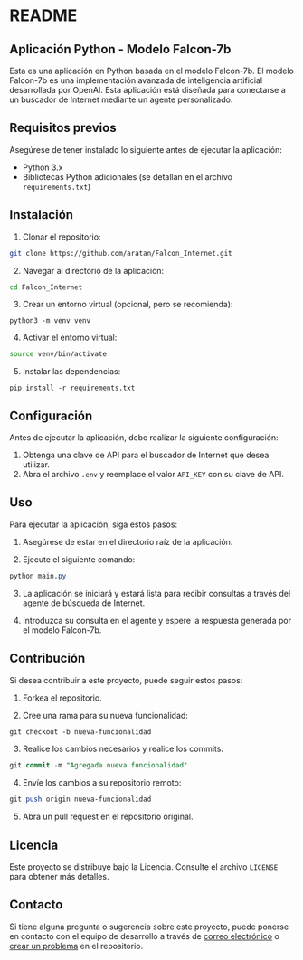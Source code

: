 
README
======

Aplicación Python - Modelo Falcon-7b
------------------------------------

Esta es una aplicación en Python basada en el modelo Falcon-7b. El modelo Falcon-7b es una implementación avanzada de inteligencia artificial desarrollada por OpenAI. Esta aplicación está diseñada para conectarse a un buscador de Internet mediante un agente personalizado.

Requisitos previos
------------------

Asegúrese de tener instalado lo siguiente antes de ejecutar la aplicación:

* Python 3.x
* Bibliotecas Python adicionales (se detallan en el archivo `requirements.txt`)

Instalación
-----------

1. Clonar el repositorio:

```bash
git clone https://github.com/aratan/Falcon_Internet.git
```

2. Navegar al directorio de la aplicación:

```bash
cd Falcon_Internet
```

3. Crear un entorno virtual (opcional, pero se recomienda):

```
python3 -m venv venv
```

4. Activar el entorno virtual:

```bash
source venv/bin/activate
```

5. Instalar las dependencias:

```
pip install -r requirements.txt
```

Configuración
-------------

Antes de ejecutar la aplicación, debe realizar la siguiente configuración:

1. Obtenga una clave de API para el buscador de Internet que desea utilizar.
2. Abra el archivo `.env` y reemplace el valor `API_KEY` con su clave de API.

Uso
---

Para ejecutar la aplicación, siga estos pasos:

1. Asegúrese de estar en el directorio raíz de la aplicación.
    
2. Ejecute el siguiente comando:
    

```css
python main.py
```

3. La aplicación se iniciará y estará lista para recibir consultas a través del agente de búsqueda de Internet.
    
4. Introduzca su consulta en el agente y espere la respuesta generada por el modelo Falcon-7b.
    

Contribución
------------

Si desea contribuir a este proyecto, puede seguir estos pasos:

1. Forkea el repositorio.
    
2. Cree una rama para su nueva funcionalidad:
    

```css
git checkout -b nueva-funcionalidad
```

3. Realice los cambios necesarios y realice los commits:

```sql
git commit -m "Agregada nueva funcionalidad"
```

4. Envíe los cambios a su repositorio remoto:

```perl
git push origin nueva-funcionalidad
```

5. Abra un pull request en el repositorio original.

Licencia
--------

Este proyecto se distribuye bajo la Licencia. Consulte el archivo `LICENSE` para obtener más detalles.

Contacto
--------

Si tiene alguna pregunta o sugerencia sobre este proyecto, puede ponerse en contacto con el equipo de desarrollo a través de [correo electrónico](mailto:equipo@ejemplo.com) o [crear un problema](https://github.com/aratan/Falcon_Internet/issues) en el repositorio.
